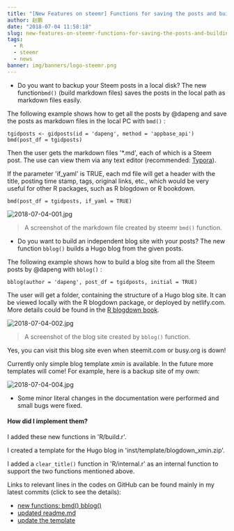 ```yaml
---
title: "[New Features on steemr] Functions for saving the posts and building an independent blog site!"
author: 赵鹏
date: "2018-07-04 11:58:18"
slug: new-features-on-steemr-functions-for-saving-the-posts-and-building-a-independent-blog-site
tags: 
  - R
  - steemr
  - news
banner: img/banners/logo-steemr.png
---
```



- Do you want to backup your Steem posts in a local disk? The new function`bmd()` (build markdown files) saves the posts in the local path as markdown files easily. 

<!--more-->

The following example shows how to get all the posts by @dapeng and save the posts as markdown files in the local PC with `bmd()` :

```
tgidposts <- gidposts(id = 'dapeng', method = 'appbase_api')
bmd(post_df = tgidposts)
```

Then the user gets the markdown files '*.md', each of which is a Steem post. The use can view them via any text editor (recommended: [Typora](https://steemit.com/utopian-io/@dapeng/typora-the-best-cross-platform-markdown-editor-or-typora)).

If the parameter 'if_yaml' is TRUE, each md file will get a header with the title, posting time stamp, tags, original links, etc., which would be very useful for other R packages, such as R blogdown or R bookdown.

```
bmd(post_df = tgidposts, if_yaml = TRUE)
```

![2018-07-04-001.jpg](https://cdn.steemitimages.com/DQmQvaMnfE8X1jbjEHUoySKdytFxXEF33vymLzjSu2Z3hhj/2018-07-04-001.jpg)


> A screenshot of the markdown file created by steemr `bmd()` function.

- Do you want to build an independent blog site with your posts? The new function `bblog()` builds a Hugo blog from the given posts.

The following example shows how to build a blog site from all the Steem posts by @dapeng with `bblog()` :

```
bblog(author = 'dapeng', post_df = tgidposts, initial = TRUE)
```

The user will get a folder, containing the structure of a Hugo blog site. It can be viewed locally with the R blogdown package, or deployed by netlify.com. More details could be found in the [R blogdown book](https://bookdown.org/yihui/blogdown/).

![2018-07-04-002.jpg](https://cdn.steemitimages.com/DQmRFrbpq7HPcyU1R3ioVcn28DuriZj6ibSvD7rMi8uzrbh/2018-07-04-002.jpg)

> A screenshot of the blog site created by `bblog()` function.

Yes, you can visit this blog site even when steemit.com or busy.org is down!

Currently only simple blog template *xmin* is available. In the future more templates will come!  For example, here is a backup site of my own:

![2018-07-04-004.jpg](https://cdn.steemitimages.com/DQmewwQ1ZvCowWip3hYNpt8ju4jH721krsAaNWZbHPLpzbp/2018-07-04-004.jpg)

- Some minor literal changes in the documentation were performed and small bugs were fixed.

#### How did I implement them?

I added these new functions in  'R/build.r'.

I created a template for the Hugo blog in 'inst/template/blogdown_xmin.zip'.

I added a `clear_title()` function in 'R/internal.r' as an internal function to support the two functions mentioned above.

Links to relevant lines in the codes on GitHub can be found mainly in my latest commits (click to see the details):

- [new functions: bmd() bblog()](https://github.com/pzhaonet/steemr/commit/47b7477a5c76aa8cbb50fcd8d15be349423cbc8b)
- [updated readme.md](https://github.com/pzhaonet/steemr/commit/02bf59f5dbbead7ce345a2c7c625884f38a21039)
- [update the template](https://github.com/pzhaonet/steemr/commit/356d348a41e69e2c7f06b2699283eeed0184dd59)
